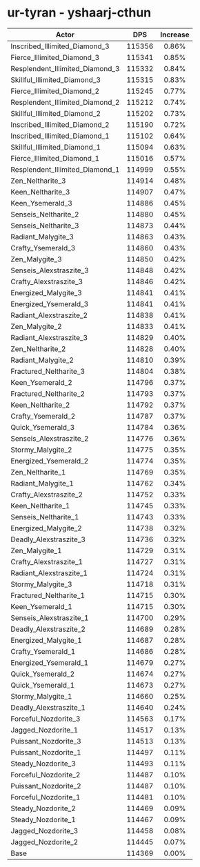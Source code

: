 # ur-tyran - yshaarj-cthun
| Actor | DPS | Increase |
|---|:---:|:---:|
|Inscribed_Illimited_Diamond_3|115356|0.86%|
|Fierce_Illimited_Diamond_3|115341|0.85%|
|Resplendent_Illimited_Diamond_3|115332|0.84%|
|Skillful_Illimited_Diamond_3|115315|0.83%|
|Fierce_Illimited_Diamond_2|115245|0.77%|
|Resplendent_Illimited_Diamond_2|115212|0.74%|
|Skillful_Illimited_Diamond_2|115202|0.73%|
|Inscribed_Illimited_Diamond_2|115190|0.72%|
|Inscribed_Illimited_Diamond_1|115102|0.64%|
|Skillful_Illimited_Diamond_1|115094|0.63%|
|Fierce_Illimited_Diamond_1|115016|0.57%|
|Resplendent_Illimited_Diamond_1|114999|0.55%|
|Zen_Neltharite_3|114914|0.48%|
|Keen_Neltharite_3|114907|0.47%|
|Keen_Ysemerald_3|114886|0.45%|
|Senseis_Neltharite_2|114880|0.45%|
|Senseis_Neltharite_3|114873|0.44%|
|Radiant_Malygite_3|114863|0.43%|
|Crafty_Ysemerald_3|114860|0.43%|
|Zen_Malygite_3|114850|0.42%|
|Senseis_Alexstraszite_3|114848|0.42%|
|Crafty_Alexstraszite_3|114846|0.42%|
|Energized_Malygite_3|114841|0.41%|
|Energized_Ysemerald_3|114841|0.41%|
|Radiant_Alexstraszite_2|114838|0.41%|
|Zen_Malygite_2|114833|0.41%|
|Radiant_Alexstraszite_3|114829|0.40%|
|Zen_Neltharite_2|114828|0.40%|
|Radiant_Malygite_2|114810|0.39%|
|Fractured_Neltharite_3|114804|0.38%|
|Keen_Ysemerald_2|114796|0.37%|
|Fractured_Neltharite_2|114793|0.37%|
|Keen_Neltharite_2|114792|0.37%|
|Crafty_Ysemerald_2|114787|0.37%|
|Quick_Ysemerald_3|114784|0.36%|
|Senseis_Alexstraszite_2|114776|0.36%|
|Stormy_Malygite_2|114775|0.35%|
|Energized_Ysemerald_2|114774|0.35%|
|Zen_Neltharite_1|114769|0.35%|
|Radiant_Malygite_1|114762|0.34%|
|Crafty_Alexstraszite_2|114752|0.33%|
|Keen_Neltharite_1|114745|0.33%|
|Senseis_Neltharite_1|114743|0.33%|
|Energized_Malygite_2|114738|0.32%|
|Deadly_Alexstraszite_3|114736|0.32%|
|Zen_Malygite_1|114729|0.31%|
|Crafty_Alexstraszite_1|114727|0.31%|
|Radiant_Alexstraszite_1|114724|0.31%|
|Stormy_Malygite_3|114718|0.31%|
|Fractured_Neltharite_1|114715|0.30%|
|Keen_Ysemerald_1|114715|0.30%|
|Senseis_Alexstraszite_1|114700|0.29%|
|Deadly_Alexstraszite_2|114689|0.28%|
|Energized_Malygite_1|114687|0.28%|
|Crafty_Ysemerald_1|114686|0.28%|
|Energized_Ysemerald_1|114679|0.27%|
|Quick_Ysemerald_2|114674|0.27%|
|Quick_Ysemerald_1|114673|0.27%|
|Stormy_Malygite_1|114660|0.25%|
|Deadly_Alexstraszite_1|114640|0.24%|
|Forceful_Nozdorite_3|114563|0.17%|
|Jagged_Nozdorite_1|114517|0.13%|
|Puissant_Nozdorite_3|114513|0.13%|
|Puissant_Nozdorite_1|114497|0.11%|
|Steady_Nozdorite_3|114493|0.11%|
|Forceful_Nozdorite_2|114487|0.10%|
|Puissant_Nozdorite_2|114487|0.10%|
|Forceful_Nozdorite_1|114481|0.10%|
|Steady_Nozdorite_2|114469|0.09%|
|Steady_Nozdorite_1|114467|0.09%|
|Jagged_Nozdorite_3|114458|0.08%|
|Jagged_Nozdorite_2|114445|0.07%|
|Base|114369|0.00%|
